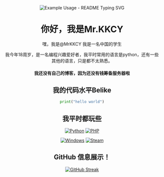 


<div align="center">
  <img src="https://readme-typing-svg.demolab.com/?lines=%F0%9F%91%8BHello+there!;%F0%9F%92%96Thank+you+for+conming!;%F0%9F%8E%89Hope+you+have+nice+day!&font=Fira%20Code&center=true&width=380&height=50&duration=4000&pause=1000" alt="Example Usage - README Typing SVG">
  <h1 align="center">你好，我是Mr.KKCY</h1>


嘿，我是@MrKKCY
我是一名中国的学生

我今年18周岁，是一名编程兴趣爱好者，我平时常用的语言是python，还有一些其他的语言，只是都不太熟悉。

#### 我还没有自己的博客，因为还没有~~钱~~筹备服务器啦

## 我的代码水平Belike


```python
print("hello world")
```
## 我平时都玩些

[![Python](https://img.shields.io/badge/Python-3670A0.svg?style=for-the-badge&logo=Python&logoColor=ffdd54)](#)
[![PHP](https://img.shields.io/badge/PHP-777BB4.svg?style=for-the-badge&logo=PHP&logoColor=white)](#)

[![Windows](https://img.shields.io/badge/Windows-0078D6.svg?style=for-the-badge&logo=Windows&logoColor=white)](#)
[![Steam](https://img.shields.io/badge/Steam-000000.svg?style=for-the-badge&logo=Steam&logoColor=0B3D8D)](#)

        
</div>
<div align="center">

## GitHub 信息展示！

[![GitHub Streak](https://github-readme-streak-stats.herokuapp.com?user=MrKKCY&theme=highcontrast)](https://git.io/streak-stats)



</div>

